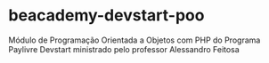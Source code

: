 # beacademy-devstart-poo
Módulo de Programação Orientada a Objetos com PHP do Programa Paylivre Devstart ministrado pelo professor Alessandro Feitosa
